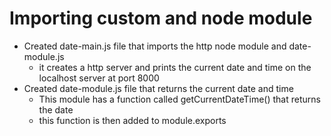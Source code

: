 # Importing custom and node module

- Created date-main.js file that imports the     http node module and date-module.js
    - it creates a http server and prints the current date and time on the localhost server at port 8000
- Created date-module.js file that returns the current date and time
    - This module has a function called         getCurrentDateTime() that returns the     date
    - this function is then added to module.exports
